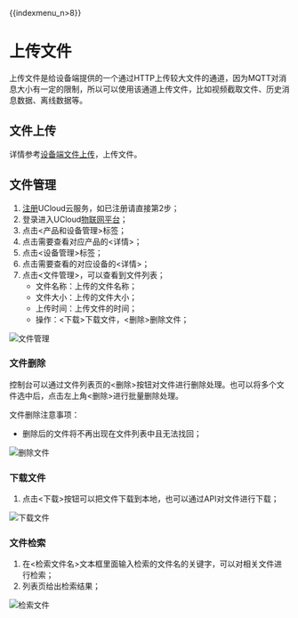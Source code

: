 {{indexmenu_n>8}}

# 上传文件

上传文件是给设备端提供的一个通过HTTP上传较大文件的通道，因为MQTT对消息大小有一定的限制，所以可以使用该通道上传文件，比如视频截取文件、历史消息数据、离线数据等。


## 文件上传

详情参考[设备端文件上传](../device_develop_guide/uploadfile)，上传文件。

## 文件管理

1. [注册](https://passport.ucloud.cn/#register)UCloud云服务，如已注册请直接第2步；
2. 登录进入UCloud[物联网平台](https://console.ucloud.cn/uiot)；
3. 点击<产品和设备管理>标签；
4. 点击需要查看对应产品的<详情>；
5. 点击<设备管理>标签；
6. 点击需要查看的对应设备的<详情>；
7. 点击<文件管理>，可以查看到文件列表；
	- 文件名称：上传的文件名称；
	- 文件大小：上传的文件大小；
	- 上传时间：上传文件的时间；
	- 操作：<下载>下载文件，<删除>删除文件；


![文件管理](../../images/文件管理.png)

### 文件删除

控制台可以通过文件列表页的<删除>按钮对文件进行删除处理。也可以将多个文件选中后，点击左上角<删除>进行批量删除处理。

文件删除注意事项：

- 删除后的文件将不再出现在文件列表中且无法找回；

![删除文件](../../images/删除文件.png)


### 下载文件

1. 点击<下载>按钮可以把文件下载到本地，也可以通过API对文件进行下载；

![下载文件](../../images/下载文件.png)

### 文件检索

1. 在<检索文件名>文本框里面输入检索的文件名的关键字，可以对相关文件进行检索；
2. 列表页给出检索结果；

![检索文件](../../images/检索文件.png)